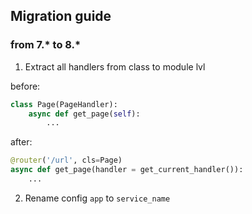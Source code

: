 ## Migration guide

### from 7.* to 8.*

1) Extract all handlers from class to module lvl

before:
```python
class Page(PageHandler):
    async def get_page(self):
        ...
```

after:
```python
@router('/url', cls=Page)
async def get_page(handler = get_current_handler()):
    ...
```

2. Rename config `app` to `service_name`


